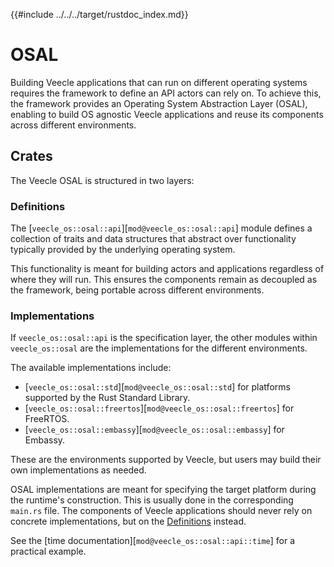 {{#include ../../../target/rustdoc_index.md}}

# OSAL

Building Veecle applications that can run on different operating systems requires the framework to define an API actors can rely on.
To achieve this, the framework provides an Operating System Abstraction Layer (OSAL), enabling to build OS agnostic Veecle applications and reuse its components across different environments.

## Crates

The Veecle OSAL is structured in two layers:

### Definitions

The [`veecle_os::osal::api`][`mod@veecle_os::osal::api`] module defines a collection of traits and data structures that abstract over functionality typically provided by the underlying operating system.

This functionality is meant for building actors and applications regardless of where they will run.
This ensures the components remain as decoupled as the framework, being portable across different environments.

### Implementations

If `veecle_os::osal::api` is the specification layer, the other modules within `veecle_os::osal` are the implementations for the different environments.

The available implementations include:

- [`veecle_os::osal::std`][`mod@veecle_os::osal::std`] for platforms supported by the Rust Standard Library.
- [`veecle_os::osal::freertos`][`mod@veecle_os::osal::freertos`] for FreeRTOS.
- [`veecle_os::osal::embassy`][`mod@veecle_os::osal::embassy`] for Embassy.

These are the environments supported by Veecle, but users may build their own implementations as needed.

OSAL implementations are meant for specifying the target platform during the runtime's construction.
This is usually done in the corresponding `main.rs` file.
The components of Veecle applications should never rely on concrete implementations, but on the [Definitions](#definitions) instead.

See the [time documentation][`mod@veecle_os::osal::api::time`] for a practical example.
